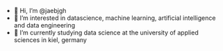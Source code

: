 - 👋 Hi, I’m @jaebjgh
- 👀 I’m interested in datascience, machine learning, artificial intelligence and data engineering
- 🌱 I’m currently studying data science at the university of applied sciences in kiel, germany

<!---
jaebjgh/jaebjgh is a ✨ special ✨ repository because its `README.md` (this file) appears on your GitHub profile.
You can click the Preview link to take a look at your changes.
--->
